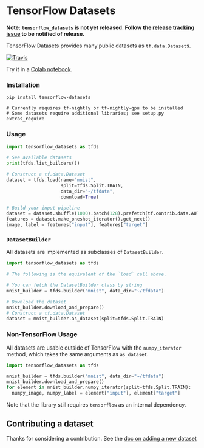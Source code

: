 # TensorFlow Datasets

**Note: `tensorflow_datasets` is not yet released. Follow the [release tracking
issue](https://github.com/tensorflow/datasets/issues/5) to be notified
of release.**

TensorFlow Datasets provides many public datasets as `tf.data.Dataset`s.

[![Travis](https://img.shields.io/travis/tensorflow/datasets.svg)](https://travis-ci.org/tensorflow/datasets)

Try it in a [Colab notebook](https://colab.research.google.com/github/tensorflow/datasets/blob/master/docs/overview.ipynb).

### Installation

```
pip install tensorflow-datasets

# Currently requires tf-nightly or tf-nightly-gpu to be installed
# Some datasets require additional libraries; see setup.py extras_require
```

### Usage

```python
import tensorflow_datasets as tfds

# See available datasets
print(tfds.list_builders())

# Construct a tf.data.Dataset
dataset = tfds.load(name="mnist",
                    split=tfds.Split.TRAIN,
                    data_dir="~/tfdata",
                    download=True)

# Build your input pipeline
dataset = dataset.shuffle(1000).batch(128).prefetch(tf.contrib.data.AUTOTUNE)
features = dataset.make_oneshot_iterator().get_next()
image, label = features["input"], features["target"]
```

### `DatasetBuilder`

All datasets are implemented as subclasses of `DatasetBuilder`.

```python
import tensorflow_datasets as tfds

# The following is the equivalent of the `load` call above.

# You can fetch the DatasetBuilder class by string
mnist_builder = tfds.builder("mnist", data_dir="~/tfdata")

# Download the dataset
mnist_builder.download_and_prepare()
# Construct a tf.data.Dataset
dataset = mnist_builder.as_dataset(split=tfds.Split.TRAIN)
```

### Non-TensorFlow Usage

All datasets are usable outside of TensorFlow with the `numpy_iterator`
method, which takes the same arguments as `as_dataset`.

```python
import tensorflow_datasets as tfds

mnist_builder = tfds.builder("mnist", data_dir="~/tfdata")
mnist_builder.download_and_prepare()
for element in mnist_builder.numpy_iterator(split=tfds.Split.TRAIN):
  numpy_image, numpy_label = element["input"], element["target"]
```

Note that the library still requires `tensorflow` as an internal dependency.

## Contributing a dataset

Thanks for considering a contribution. See the
[doc on adding a new dataset](https://github.com/tensorflow/datasets/tree/master/docs/add_dataset.md)

